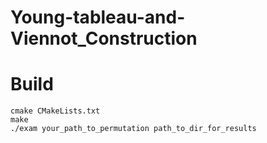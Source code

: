 # Young-tableau-and-Viennot_Construction

# Build
```
cmake CMakeLists.txt
make
./exam your_path_to_permutation path_to_dir_for_results
```
